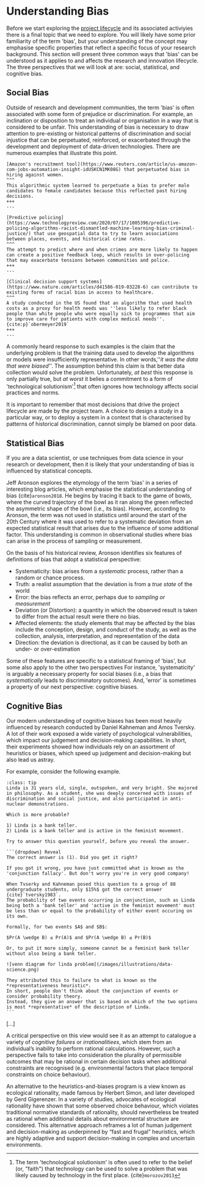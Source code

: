 # Understanding Bias

Before we start exploring the [project lifecycle](../chapter4/index.md) and its associated activiyies there is a final topic that we need to explore.
You will likely have some prior familiarity of the term 'bias', but your understanding of the concept may emphasise specific properties that reflect a specific focus of your research background.
This section will present three common ways that 'bias' can be understood as it applies to and affects the research and innovation lifecycle. 
The three perspectives that we will look at are: social, statistical, and cognitive bias.

## Social Bias

Outside of research and development communities, the term 'bias' is often associated with some form of prejudice or discrimination.
For example, an inclination or disposition to treat an individual or organisation in a way that is considered to be unfair.
This understanding of bias is necessary to draw attention to pre-existing or historical patterns of discrimination and social injustice that can be perpetuated, reinforced, or exacerbated through the development and deployment of data-driven technologies.
There are numerous examples that illustrate this point.

````{panels}
[Amazon's recruitment tool](https://www.reuters.com/article/us-amazon-com-jobs-automation-insight-idUSKCN1MK08G) that perpetuated bias in hiring against women.
^^^
This algorithmic system learned to perpetuate a bias to prefer male candidates to female candidates because this reflected past hiring decisions.
+++
---

[Predictive policing](https://www.technologyreview.com/2020/07/17/1005396/predictive-policing-algorithms-racist-dismantled-machine-learning-bias-criminal-justice/) that use geospatial data to try to learn associations between places, events, and historical crime rates.
^^^
The attempt to predict where and when crimes are more likely to happen can create a positive feedback loop, which results in over-policing that may exacerbate tensions between communities and police.
+++
---

[Clinical decision support systems](https://www.nature.com/articles/d41586-019-03228-6) can contribute to existing forms of racial bias in access to healthcare.
^^^
A study conducted in the US found that an algorithm that used health costs as a proxy for health needs was ''less likely to refer black people than white people who were equally sick to programmes that aim to improve care for patients with complex medical needs''. {cite:p}`obermeyer2019`
+++
---
````

A commonly heard response to such examples is the claim that the underlying problem is that the training data used to develop the algorithms or models were insufficiently representative.
In other words,''*it was the data that were biased*''.
The assumption behind this claim is that better data collection would solve the problem.
Unfortunately, *at best* this response is only partially true, but *at worst* it belies a commitment to a form of 'technological solutionism'[^solutionism] that often ignores how technology affects social practices and norms.

It is important to remember that most decisions that drive the project lifecycle are made by the project team.
A choice to design a study in a particular way, or to deploy a system in a context that is characterised by patterns of historical discrimination, cannot simply be blamed on poor data.

[^solutionism]: The term 'technological solutionism' is often used to refer to the belief (or, "faith") that technology can be used to solve a problem that was likely caused by technology in the first place. {cite}`morozov2013`

## Statistical Bias

If you are a data scientist, or use techniques from data science in your research or development, then it is likely that your understanding of bias is influenced by statistical concepts.

Jeff Aronson explores the etymology of the term 'bias' in a series of interesting blog articles, which emphasise the statistical understanding of bias {cite}`aronson2018`.
He begins by tracing it back to the game of bowls, where the curved trajectory of the bowl as it ran along the green reflected the asymmetric shape of the bowl (i.e., its bias).
However, according to Aronson, the term was not used in statistics until around the start of the 20th Century where it was used to refer to a systematic deviation from an expected statistical result that arises due to the influence of some additional factor.
This understanding is common in observational studies where bias can arise in the process of sampling or measurement.

On the basis of his historical review, Aronson identifies six features of definitions of bias that adopt a statistical perspective:

* Systematicity: bias arises from a *systematic* process, rather than a random or chance process.
* Truth: a realist assumption that the deviation is from a *true state* of the world
* Error: the bias reflects an error, perhaps due to *sampling or measurement*
* Deviation (or Distortion): a quantity in which the observed result is taken to differ from the actual result were there no bias.
* Affected elements: the study elements that may be affected by the bias include the conception, design, and conduct of the study, as well as the collection, analysis, interpretation, and representation of the data
* Direction: the deviation is directional, as it can be caused by both an under- or over-estimation

Some of these features are specific to a statistical framing of 'bias', but some also apply to the other two perspectives
For instance, 'systematicity' is arguably a necessary property for social biases (i.e., a bias that *systematically* leads to discriminatory outcomes).
And, 'error' is sometimes a property of our next perspective: cognitive biases.

## Cognitive Bias

Our modern understanding of cognitive biases has been most heavily influenced by research conducted by Daniel Kahneman and Amos Tversky.
A lot of their work exposed a wide variety of psychological vulnerabilities, which impact our judgement and decision-making capabilities.
In short, their experiments showed how individuals rely on an assortment of heuristics or biases, which speed up judgement and decision-making but also lead us astray.

For example, consider the following example.

````{admonition} The Linda Problem
:class: tip
Linda is 31 years old, single, outspoken, and very bright. She majored in philosophy. As a student, she was deeply concerned with issues of discrimination and social justice, and also participated in anti-nuclear demonstrations.

Which is more probable?

1) Linda is a bank teller.
2) Linda is a bank teller and is active in the feminist movement.

Try to answer this question yourself, before you reveal the answer.

```{dropdown} Reveal
The correct answer is (1). Did you get it right?

If you got it wrong, you have just committed what is known as the 'conjunction fallacy'. But don't worry you're in very good company!

When Tvserky and Kahneman posed this question to a group of 88 undergraduate students, only $15%$ got the correct answer {cite}`tversky1983`. 
The probability of two events occurring in conjunction, such as Linda being both a 'bank teller' and 'active in the feminist movement' must be less than or equal to the probability of either event occuring on its own. 

Formally, for two events $A$ and $B$:

$Pr(A \wedge B) ≤ Pr(A)$ and $Pr(A \wedge B) ≤ Pr(B)$

Or, to put it more simply, someone cannot be a feminist bank teller without also being a bank teller.

![venn diagram for linda problem](/images/illustrations/data-science.png)

They attributed this to failure to what is known as the *representativeness heuristic*. 
In short, people don't think about the conjunction of events or consider probability theory.
Instead, they give an answer that is based on which of the two options is most *representative* of the description of Linda. 
```
````


[...]

A critical perspective on this view would see it as an attempt to catalogue a variety of *cognitive failures* or *irrationalitiees*, which stem from an individual’s inability to perform rational calculations. However, such a perspective fails to take into consideration the plurality of permissible outcomes that may be rational in certain decision tasks when additional constraints are recognised (e.g. environmental factors that place temporal constraints on choice behaviour).

An alternative to the heuristics-and-biases program is a view known as ecological rationality, made famous by Herbert Simon, and later developed by Gerd Gigerenzer. In a variety of studies, advocates of ecological rationality have shown that some observed choice behaviour, which violates traditional normative standards of rationality, should nevertheless be treated as rational when additional details about environmental structure are considered.  This alternative approach reframes a lot of human judgement and decision-making as underpinned by “fast and frugal” heuristics, which are highly adaptive and support decision-making in complex and uncertain environments. 
